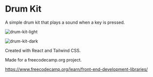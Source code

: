 # Drum Kit

A simple drum kit that plays a sound when a key is pressed.

![drum-kit-light](https://user-images.githubusercontent.com/49453037/175807591-7ccec50a-8cfe-4971-9ac5-3489fd7503ed.png)

![drum-kit-dark](https://user-images.githubusercontent.com/49453037/175807577-14bf3485-af63-46ae-ba84-afc4765f928d.png)

Created with React and Tailwind CSS.

Made for a freecodecamp.org project.

https://www.freecodecamp.org/learn/front-end-development-libraries/
